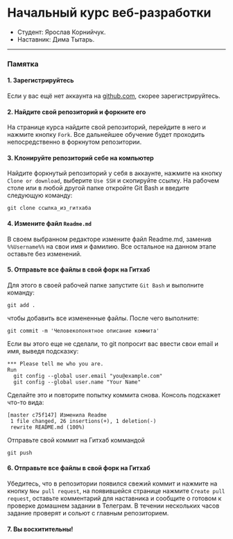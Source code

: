 # Начальный курс веб-разработки

* Студент:  Ярослав Корнийчук.
* Наставник: Дима Тытарь.

---
### Памятка

#### 1. Зарегистрируйтесь

Если у вас ещё нет аккаунта на [github.com](https://github.com/join), скорее зарегистрируйтесь.

#### 2. Найдите свой репозиторий и форкните его

На странице курса найдите свой репозиторий, перейдите в него и нажмите кнопку `Fork`. Все дальнейшее обучение будет проходить непосредственно в форкнутом репозитории.

#### 3. Клонируйте репозиторий себе на компьютер

Найдите форкнутый репозиторий у себя в аккаунте, нажмите на кнопку `Clone or download`, выберите `Use SSH` и скопируйте ссылку. На рабочем столе или в любой другой папке откройте Git Bash и введите следующую команду:
```
git clone ссылка_из_гитхаба
```
#### 4. Измените файл `Readme.md`

В своем выбранном редакторе измените файл Readme.md, заменив `%%Username%%` на свои имя и фамилию. Все остальное на данном этапе оставьте без изменений.

#### 5. Отправьте все файлы в свой форк на Гитхаб

Для этого в своей рабочей папке запустите `Git Bash` и выполните команду:

```
git add .
```
чтобы добавить все измененные файлы. После чего выполните:
```
git commit -m 'Человекопонятное описание коммита'
```
Если вы этого еще не сделали, то git попросит вас ввести свои email и имя, выведя подсказку: 
```
*** Please tell me who you are.
Run
  git config --global user.email "you@example.com"
  git config --global user.name "Your Name"

```
Сделайте это и повторите попытку коммита снова. Консоль подскажет что-то вида:
```
[master c75f147] Изменила Readme
 1 file changed, 26 insertions(+), 1 deletion(-)
 rewrite README.md (100%)
```
Отправьте свой коммит на Гитхаб коммандой 
```
git push
```
#### 6. Отправьте все файлы в свой форк на Гитхаб
Убедитесь, что в репозитории появился свежий коммит и нажмите на кнопку `New pull request`, на появившейся странице нажмите `Create pull request`, оставьте комментарий для наставника и сообщите о готовом к проверке домашнем задании в Телеграм. В течении нескольких часов задание проверят и сольют с главным репозиторием.
#### 7. Вы восхитительны!
